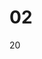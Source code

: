 <html>
  <head>
    <link rel="apple-touch-icon" sizes="180x180" href="/apple-touch-icon.png?v=kP3bXYWeO4">
    <link rel="icon" type="image/png" sizes="32x32" href="/favicon-32x32.png?v=kP3bXYWeO4">
    <link rel="icon" type="image/png" sizes="16x16" href="/favicon-16x16.png?v=kP3bXYWeO4">
    <link rel="manifest" href="/site.webmanifest?v=kP3bXYWeO4">
    <link rel="mask-icon" href="/safari-pinned-tab.svg?v=kP3bXYWeO4" color="#5bbad5">
    <link rel="shortcut icon" href="/favicon.ico?v=kP3bXYWeO4">
    <meta name="apple-mobile-web-app-title" content="02">
    <meta name="application-name" content="02">
    <meta name="msapplication-TileColor" content="#2b5797">
    <meta name="theme-color" content="#ffffff">
  </head>
 </html>

# 02
20
